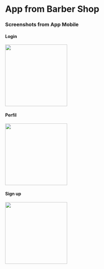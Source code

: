 # App from Barber Shop 

### Screenshots from App Mobile

#### Login 
<img src="https://user-images.githubusercontent.com/30422190/69723815-4ba18880-10f9-11ea-92d6-306f7fe2cf64.jpg" width="200" />

#### Perfil
<img src="https://user-images.githubusercontent.com/30422190/69723817-4ba18880-10f9-11ea-95e6-19198d0ccdb5.jpg" width="200" />

#### Sign up
<img src="https://user-images.githubusercontent.com/30422190/69723818-4c3a1f00-10f9-11ea-94aa-0108e0ff4873.jpg" width="200" />


